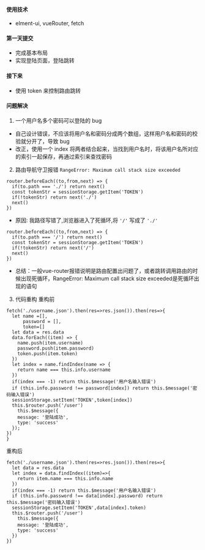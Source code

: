 #### 使用技术
- elment-ui, vueRouter, fetch

#### 第一天提交
- 完成基本布局
- 实现登陆页面，登陆跳转
#### 接下来
- 使用 token 来控制路由跳转

#### 问题解决
1. 一个用户名多个密码可以登陆的 bug
- 自己设计错误，不应该将用户名和密码分成两个数组，这样用户名和密码的校验就分开了，导致 bug
- 改正，使用一个 index 将两者结合起来，当找到用户名时，将该用户名所对应的索引一起保存，再通过索引来查找密码
2. 路由导航守卫报错 `RangeError: Maximum call stack size exceeded`
```
router.beforeEach((to,from,next) => {
  if(to.path === './') return next()
  const tokenStr = sessionStorage.getItem('TOKEN')
  if(!tokenStr) return next('./')
  next()
})
```
- 原因: 我路径写错了,浏览器进入了死循环,将 `'/'` 写成了 `'./'`
```
router.beforeEach((to,from,next) => {
  if(to.path === '/') return next()
  const tokenStr = sessionStorage.getItem('TOKEN')
  if(!tokenStr) return next('/')
  next()
})
```
- 总结：一般vue-router报错说明是路由配置出问题了，或者跳转调用路由的时候出现死循环，RangeError: Maximum call stack size exceeded是死循环出现的语句
3. 代码重构
重构前
```
fetch('./username.json').then(res=>res.json()).then(res=>{
  let name =[],
      password = [],
      token=[]
  let data = res.data
  data.forEach((item) => {
    name.push(item.username)
    password.push(item.password)
    token.push(item.token)
  })
  let index = name.findIndex(name => {
    return name === this.info.username
  }) 
  if(index === -1) return this.$message('用户名输入错误')
  if (this.info.password !== password[index]) return this.$message('密码输入错误')
  sessionStorage.setItem('TOKEN',token[index])
  this.$router.push('/user')
    this.$message({
    message: '登陆成功',
    type: 'success'
  });
})
}
```
重构后
```
fetch('./username.json').then(res=>res.json()).then(res=>{
  let data = res.data 
  let index = data.findIndex((item)=>{
    return item.name === this.info.name
  })
  if(index === -1) return this.$message('用户名输入错误')
  if (this.info.password !== data[index].password) return this.$message('密码输入错误')
  sessionStorage.setItem('TOKEN',data[index].token)
  this.$router.push('/user')
    this.$message({
    message: '登陆成功',
    type: 'success'
  })
})
```

